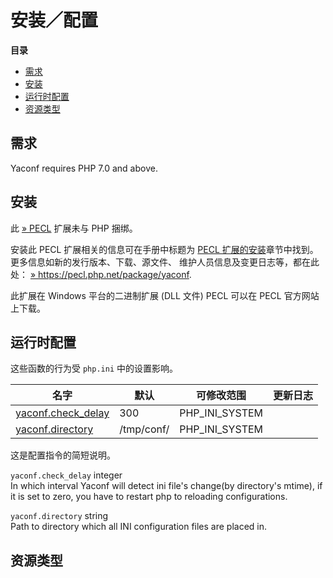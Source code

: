 安装／配置
==========

**目录**

-   [需求](/yaconf/setup.html#需求)
-   [安装](/yaconf/setup.html#安装)
-   [运行时配置](/yaconf/setup.html#运行时配置)
-   [资源类型](/yaconf/setup.html#资源类型)

需求
----

Yaconf requires PHP 7.0 and above.

安装
----

此 <a href="https://pecl.php.net/" class="link external">» PECL</a>
扩展未与 PHP 捆绑。

安装此 PECL 扩展相关的信息可在手册中标题为
<a href="/install/pecl.html" class="link">PECL 扩展的安装</a>章节中找到。更多信息如新的发行版本、下载、源文件、
维护人员信息及变更日志等，都在此处：
<a href="https://pecl.php.net/package/yaconf" class="link external">» https://pecl.php.net/package/yaconf</a>.

此扩展在 Windows 平台的二进制扩展 (DLL 文件) PECL 可以在 PECL
官方网站上下载。

运行时配置
----------

这些函数的行为受 `php.ini` 中的设置影响。

| 名字                                                              | 默认       | 可修改范围       | 更新日志 |
|-------------------------------------------------------------------|------------|------------------|----------|
| <a href="/yaconf/setup.html#" class="link">yaconf.check_delay</a> | 300        | PHP\_INI\_SYSTEM |          |
| <a href="/yaconf/setup.html#" class="link">yaconf.directory</a>   | /tmp/conf/ | PHP\_INI\_SYSTEM |          |

这是配置指令的简短说明。

`yaconf.check_delay` <span class="type">integer</span>  
In which interval Yaconf will detect ini file's change(by directory's
mtime), if it is set to zero, you have to restart php to reloading
configurations.

`yaconf.directory` <span class="type">string</span>  
Path to directory which all INI configuration files are placed in.

资源类型
--------
